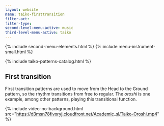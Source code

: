 ```yaml
---
layout: website
name: taiko-firsttransition
filter-act:
filter-type:
second-level-menu-active: music
third-level-menu-active: taiko
---
```


{% include second-menu-elements.html %}
{% include menu-instrument-small.html %}

<main class="page-content">
<div class="wrapper sidebar-contents">
  <aside class="sidebar-contents__table">
    {% include taiko-patterns-catalog.html %}
  </aside>

  <section class="sidebar-contents__section">
  <div class="text-container">
    <h2>First transition</h2>
    <p>First transition patterns are used to move from the Head to the Ground pattern, so the rhythm transitions from free to regular. The <em>oroshi</em> is one example, among other patterns, playing this transitional function.
</p>

{% include video-no-background.html
  src="https://d3msn78fivoryj.cloudfront.net/Academic_sl/Taiko-Oroshi.mp4"
%}
  </div>
  </section>
  </div>
</main>
